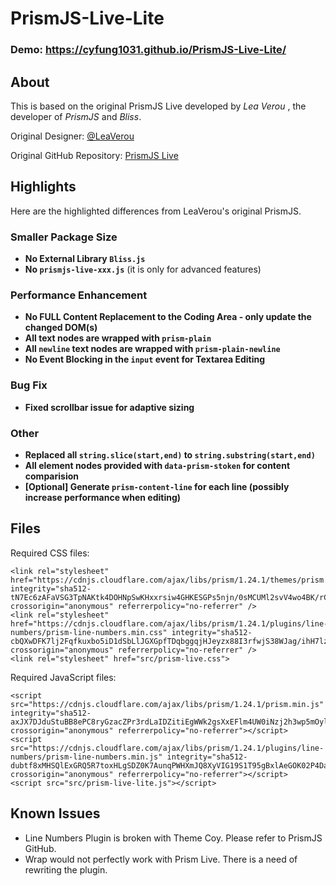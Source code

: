 # PrismJS-Live-Lite
### Demo: https://cyfung1031.github.io/PrismJS-Live-Lite/ ###

## About ##

This is based on the original PrismJS Live developed by *Lea Verou* , the developer of *PrismJS* and *Bliss*.

Original Designer: [@LeaVerou]( https://github.com/LeaVerou )

Original GitHub Repository: [PrismJS Live]( https://github.com/PrismJS/live/ )

## Highlights ##
Here are the highlighted differences from LeaVerou's original PrismJS.
### Smaller Package Size ###
- **No External Library `Bliss.js`**
- **No `prismjs-live-xxx.js`** (it is only for advanced features)
### Performance Enhancement ###
- **No FULL Content Replacement to the Coding Area - only update the changed DOM(s)**
- **All text nodes are wrapped with `prism-plain`**
- **All `newline` text nodes are wrapped with `prism-plain-newline`**
- **No Event Blocking in the `input` event for Textarea Editing**
### Bug Fix ###
- **Fixed scrollbar issue for adaptive sizing**
### Other ###
- **Replaced all `string.slice(start,end)` to `string.substring(start,end)`**
- **All element nodes provided with `data-prism-stoken` for content comparision** 
- **[Optional] Generate `prism-content-line` for each line (possibly increase performance when editing)**

## Files ##
Required CSS files:

    <link rel="stylesheet" href="https://cdnjs.cloudflare.com/ajax/libs/prism/1.24.1/themes/prism.min.css" integrity="sha512-tN7Ec6zAFaVSG3TpNAKtk4DOHNpSwKHxxrsiw4GHKESGPs5njn/0sMCUMl2svV4wo4BK/rCP7juYz+zx+l6oeQ==" crossorigin="anonymous" referrerpolicy="no-referrer" />
    <link rel="stylesheet" href="https://cdnjs.cloudflare.com/ajax/libs/prism/1.24.1/plugins/line-numbers/prism-line-numbers.min.css" integrity="sha512-cbQXwDFK7lj2Fqfkuxbo5iD1dSbLlJGXGpfTDqbggqjHJeyzx88I3rfwjS38WJag/ihH7lzuGlGHpDBymLirZQ==" crossorigin="anonymous" referrerpolicy="no-referrer" />
    <link rel="stylesheet" href="src/prism-live.css">

Required JavaScript files:

    <script src="https://cdnjs.cloudflare.com/ajax/libs/prism/1.24.1/prism.min.js" integrity="sha512-axJX7DJduStuBB8ePC8ryGzacZPr3rdLaIDZitiEgWWk2gsXxEFlm4UW0iNzj2h3wp5mOylgHAzBzM4nRSvTZA==" crossorigin="anonymous" referrerpolicy="no-referrer"></script>
    <script src="https://cdnjs.cloudflare.com/ajax/libs/prism/1.24.1/plugins/line-numbers/prism-line-numbers.min.js" integrity="sha512-dubtf8xMHSQlExGRQ5R7toxHLgSDZ0K7AunqPWHXmJQ8XyVIG19S1T95gBxlAeGOK02P4Da2RTnQz0Za0H0ebQ==" crossorigin="anonymous" referrerpolicy="no-referrer"></script>
    <script src="src/prism-live-lite.js"></script>


## Known Issues ##
- Line Numbers Plugin is broken with Theme Coy. Please refer to PrismJS GitHub.
- Wrap would not perfectly work with Prism Live. There is a need of rewriting the plugin.
